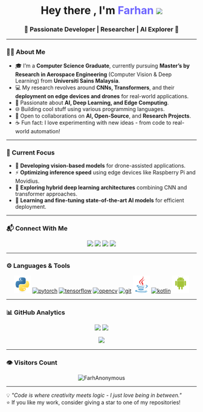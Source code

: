 <h1 align="center">Hey there , I'm <span style="color:#6C63FF;">Farhan</span> <img src="https://media.giphy.com/media/hvRJCLFzcasrR4ia7z/giphy.gif" width="35px"> </h1>
<h3 align="center">🚀 Passionate Developer | Researcher | AI Explorer 🌱</h3>



---

### 🧑‍🎓 About Me  

- 🎓 I’m a **Computer Science Graduate**, currently pursuing **Master’s by Research in Aerospace Engineering** (Computer Vision & Deep Learning) from **Universiti Sains Malaysia**.  
- 💻 My research revolves around **CNNs, Transformers**, and their **deployment on edge devices and drones** for real-world applications.  
- 🧠 Passionate about **AI, Deep Learning, and Edge Computing**.  
- 🌐 Building cool stuff using various programming languages.  
- 🤝 Open to collaborations on **AI, Open-Source**, and **Research Projects**.  
- ☕ Fun fact: I love experimenting with new ideas - from code to real-world automation!

---

### 🔭 Current Focus  

- 📸 **Developing vision-based models** for drone-assisted applications.  
- ⚡ **Optimizing inference speed** using edge devices like Raspberry Pi and Movidius.  
- 🧩 **Exploring hybrid deep learning architectures** combining CNN and transformer approaches.  
- 🧠 **Learning and fine-tuning state-of-the-art AI models** for efficient deployment.

---

### 📬 Connect With Me  

<p align="center">
  <a href="mailto:er.farhan2000@gmail.com"><img src="https://img.shields.io/badge/Gmail-D14836?style=for-the-badge&logo=gmail&logoColor=white"></a>
  <a href="https://twitter.com/FarhIncognito"><img src="https://img.shields.io/badge/Twitter-1DA1F2?style=for-the-badge&logo=twitter&logoColor=white"></a>
  <a href="https://www.linkedin.com/in/farhanonymous/"><img src="https://img.shields.io/badge/LinkedIn-0077B5?style=for-the-badge&logo=linkedin&logoColor=white"></a>
  <a href="https://stackoverflow.com/users/14277705/farhan"><img src="https://img.shields.io/badge/Stack%20Overflow-FE7A16?style=for-the-badge&logo=stack-overflow&logoColor=white"></a>
</p>

---

### ⚙️ Languages & Tools  

<p align="center">
  <a href="https://www.python.org" target="_blank"><img src="https://raw.githubusercontent.com/devicons/devicon/master/icons/python/python-original.svg" alt="python" width="45" height="45"/></a>
  <a href="https://pytorch.org/" target="_blank"><img src="https://www.vectorlogo.zone/logos/pytorch/pytorch-icon.svg" alt="pytorch" width="45" height="45"/></a>
  <a href="https://www.tensorflow.org/" target="_blank"><img src="https://www.vectorlogo.zone/logos/tensorflow/tensorflow-icon.svg" alt="tensorflow" width="45" height="45"/></a>
  <a href="https://opencv.org/" target="_blank"><img src="https://www.vectorlogo.zone/logos/opencv/opencv-icon.svg" alt="opencv" width="45" height="45"/></a>
  <a href="https://git-scm.com/" target="_blank"><img src="https://www.vectorlogo.zone/logos/git-scm/git-scm-icon.svg" alt="git" width="45" height="45"/></a>
  <a href="https://www.java.com" target="_blank"><img src="https://raw.githubusercontent.com/devicons/devicon/master/icons/java/java-original.svg" alt="java" width="45" height="45"/></a>
  <a href="https://kotlinlang.org" target="_blank"><img src="https://www.vectorlogo.zone/logos/kotlinlang/kotlinlang-icon.svg" alt="kotlin" width="40" height="40"/></a>
  <a href="https://developer.android.com" target="_blank"><img src="https://raw.githubusercontent.com/devicons/devicon/master/icons/android/android-original-wordmark.svg" alt="android" width="45" height="45"/></a>
</p>

---

### 📊 GitHub Analytics  

<p align="center">
  <img width="49%" src="https://github-readme-stats.vercel.app/api?username=FarhAnonymous&show_icons=true&theme=tokyonight&hide_border=true" />
  <img width="49%" src="https://github-readme-streak-stats.herokuapp.com/?user=FarhAnonymous&theme=tokyonight&hide_border=true" />
</p>

<p align="center">
  <img src="https://github-readme-activity-graph.vercel.app/graph?username=FarhAnonymous&theme=react-dark&bg_color=1F222E&hide_border=true" />
</p>

---

### 👁️ Visitors Count  

<p align="center">
  <img src="https://komarev.com/ghpvc/?username=FarhAnonymous&label=Profile%20views&color=6C63FF&style=for-the-badge" alt="FarhAnonymous" />
</p>

---

💡 *"Code is where creativity meets logic - I just love being in between."*  
⭐ If you like my work, consider giving a star to one of my repositories!
